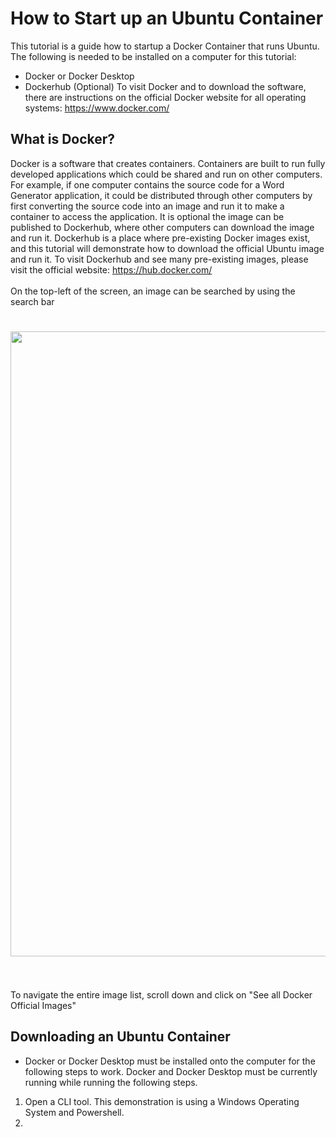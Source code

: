 # How to Start up an Ubuntu Container
This tutorial is a guide how to startup a Docker Container that runs Ubuntu. The following is needed to be installed on a computer for this tutorial:
* Docker or Docker Desktop
* Dockerhub (Optional)
To visit Docker and to download the software, there are instructions on the official Docker website for all operating systems: https://www.docker.com/

## What is Docker?
Docker is a software that creates containers. Containers are built to run fully developed applications which could be shared and run on other computers.
For example, if one computer contains the source code for a Word Generator application, it could be distributed through other computers by first converting the source
code into an image and run it to make a container to access the application. It is optional the image can be published to Dockerhub, where other computers 
can download the image and run it. Dockerhub is a place where pre-existing Docker images exist, and this tutorial will demonstrate how to download the official 
Ubuntu image and run it. To visit Dockerhub and see many pre-existing images, please visit the official website: https://hub.docker.com/
<br>
<br>
On the top-left of the screen, an image can be searched by using the search bar <br>

<html>
     <h1>
        <img style="float: center;" src=/Docker/How to Start up an Ubuntu Container/images/DockerHomepage.png width="1000" />
     </h1>
</html> 

<br>
<br>
To navigate the entire image list, scroll down and click on "See all Docker Official Images"

## Downloading an Ubuntu Container
* Docker or Docker Desktop must be installed onto the computer for the following steps to work. Docker and Docker Desktop must be currently running while running
the following steps. 

1. Open a CLI tool. This demonstration is using a Windows Operating System and Powershell. 
2. 
